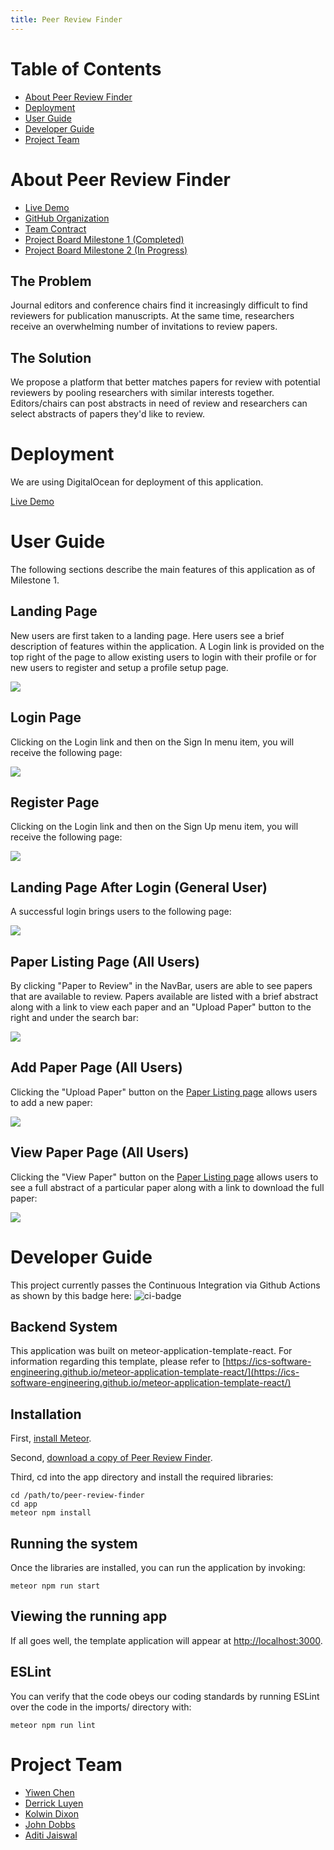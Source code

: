 ```yaml
---
title: Peer Review Finder
---
```


# Table of Contents

* [About Peer Review Finder](#about-peer-review-finder)
* [Deployment](#deployment)
* [User Guide](#user-guide)
* [Developer Guide](#developer-guide)
* [Project Team](#project-team)


# About Peer Review Finder

* [Live Demo](http://159.65.97.195/)
* [GitHub Organization](https://github.com/peer-review-finder)
* [Team Contract](https://docs.google.com/document/d/129I7p6RzvGBnGv6KCANo64H4_rCuaIOBxddQX1s_jI8/edit?usp=sharing)
* [Project Board Milestone 1 (Completed)](https://github.com/peer-review-finder/Source-Code/projects/1)
* [Project Board Milestone 2 (In Progress)](https://github.com/peer-review-finder/Source-Code/projects/2)


## The Problem

Journal editors and conference chairs find it increasingly difficult to find reviewers for publication manuscripts. At the same time, researchers receive an overwhelming number of invitations to review papers.


## The Solution

We propose a platform that better matches papers for review with potential reviewers by pooling researchers with similar interests together. Editors/chairs can post abstracts in need of review and researchers can select abstracts of papers they'd like to review.


# Deployment

We are using DigitalOcean for deployment of this application.

[Live Demo](http://159.65.97.195/)


# User Guide

The following sections describe the main features of this application as of Milestone 1.


## Landing Page

New users are first taken to a landing page.  Here users see a brief description of features within the application.  A Login link is provided on the top right of the page to allow existing users to login with their profile or for new users to register and setup a profile setup page.

![](images/m1/Default-Landing.png)


## Login Page

Clicking on the Login link and then on the Sign In menu item, you will receive the following page:

![](images/m1/existing-user-login.png)


## Register Page

Clicking on the Login link and then on the Sign Up menu item, you will receive the following page:

![](images/m1/new-user-register.png)


## Landing Page After Login (General User)

A successful login brings users to the following page:

![](images/m1/user-homepage.png)


## Paper Listing Page (All Users)

By clicking "Paper to Review" in the NavBar, users are able to see papers that are available to review.  Papers available are listed with a brief abstract along with a link to view each paper and an "Upload Paper" button to the right and under the search bar:

![](images/m1/paper-to-review.png)


## Add Paper Page (All Users)

Clicking the "Upload Paper" button on the [Paper Listing page](#paper-listing-page-all-users) allows users to add a new paper:

![](images/m1/upload-paper.png)


## View Paper Page (All Users)

Clicking the "View Paper" button on the [Paper Listing page](#paper-listing-page-all-users) allows users to see a full abstract of a particular paper along with a link to download the full paper:

![](images/m1/example-paper.png)


# Developer Guide

This project currently passes the Continuous Integration via Github Actions as shown by this badge here: ![ci-badge](https://github.com/peer-review-finder/Source-Code/workflows/ci-peer-review-finder/badge.svg)

## Backend System

This application was built on meteor-application-template-react.  For information regarding this template, please refer to [https://ics-software-engineering.github.io/meteor-application-template-react/](https://ics-software-engineering.github.io/meteor-application-template-react/)


## Installation

First, [install Meteor](https://www.meteor.com/install).

Second, [download a copy of Peer Review Finder](https://github.com/peer-review-finder/Source-Code).

Third, cd into the app directory and install the required libraries:

```
cd /path/to/peer-review-finder
cd app
meteor npm install
```


## Running the system

Once the libraries are installed, you can run the application by invoking:

```
meteor npm run start
```


## Viewing the running app

If all goes well, the template application will appear at [http://localhost:3000](http://localhost:3000).


## ESLint

You can verify that the code obeys our coding standards by running ESLint over the code in the imports/ directory with:

```
meteor npm run lint
```


# Project Team

- [Yiwen Chen](https://yiwenc22.github.io/)
- [Derrick Luyen](https://derrickluyen.github.io/)
- [Kolwin Dixon](https://k-l-dixon.github.io/)
- [John Dobbs](https://john-dobbs.github.io/)
- [Aditi Jaiswal](https://jaiswal-aditi.github.io/)

